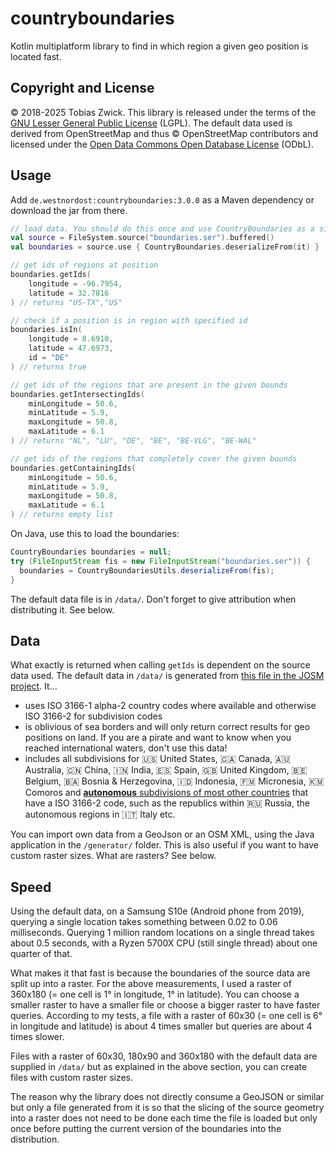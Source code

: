 # countryboundaries

Kotlin multiplatform library to find in which region a given geo position is located fast.

## Copyright and License

© 2018-2025 Tobias Zwick. This library is released under the terms of the [GNU Lesser General Public License](http://www.gnu.org/licenses/lgpl-3.0.html) (LGPL).
The default data used is derived from OpenStreetMap and thus © OpenStreetMap contributors and licensed under the [Open Data Commons Open Database License](https://opendatacommons.org/licenses/odbl/) (ODbL).

## Usage

Add `de.westnordost:countryboundaries:3.0.0` as a Maven dependency or download the jar from there.

```kotlin
// load data. You should do this once and use CountryBoundaries as a singleton.
val source = FileSystem.source("boundaries.ser").buffered()
val boundaries = source.use { CountryBoundaries.deserializeFrom(it) }

// get ids of regions at position
boundaries.getIds(
    longitude = -96.7954,
    latitude = 32.7816
) // returns "US-TX","US"

// check if a position is in region with specified id
boundaries.isIn(
    longitude = 8.6910,
    latitude = 47.6973,
    id = "DE"
) // returns true

// get ids of the regions that are present in the given bounds
boundaries.getIntersectingIds(
    minLongitude = 50.6,
    minLatitude = 5.9,
    maxLongitude = 50.8,
    maxLatitude = 6.1
) // returns "NL", "LU", "DE", "BE", "BE-VLG", "BE-WAL"

// get ids of the regions that completely cover the given bounds
boundaries.getContainingIds(
    minLongitude = 50.6,
    minLatitude = 5.9,
    maxLongitude = 50.8,
    maxLatitude = 6.1
) // returns empty list
```

On Java, use this to load the boundaries:

```java
CountryBoundaries boundaries = null;
try (FileInputStream fis = new FileInputStream("boundaries.ser")) {
  boundaries = CountryBoundariesUtils.deserializeFrom(fis);
}
```

The default data file is in `/data/`. Don't forget to give attribution when distributing it. See below.

## Data

What exactly is returned when calling `getIds` is dependent on the source data used. The default data in `/data/` is generated from [this file in the JOSM project](https://josm.openstreetmap.de/export/HEAD/josm/trunk/resources/data/boundaries.osm). It...
- uses ISO 3166-1 alpha-2 country codes where available and otherwise ISO 3166-2 for subdivision codes
- is oblivious of sea borders and will only return correct results for geo positions on land. If you are a pirate and want to know when you reached international waters, don't use this data!
- includes all subdivisions for 🇺🇸 United States, 🇨🇦 Canada, 🇦🇺 Australia, 🇨🇳 China, 🇮🇳 India, 🇪🇸 Spain, 🇬🇧 United Kingdom, 🇧🇪 Belgium, 🇧🇦 Bosnia & Herzegovina, 🇮🇩 Indonesia, 🇫🇲 Micronesia, 🇰🇲 Comoros and [**autonomous** subdivisions of most other countries](https://en.wikipedia.org/wiki/List_of_autonomous_areas_by_country) that have a ISO 3166-2 code, such as the republics within 🇷🇺 Russia, the autonomous regions in 🇮🇹 Italy etc.

You can import own data from a GeoJson or an OSM XML, using the Java application in the `/generator/` folder. This is also useful if you want to have custom raster sizes. What are rasters? See below.

## Speed

Using the default data, on a Samsung S10e (Android phone from 2019), querying a single location takes something between 0.02 to 0.06 milliseconds. Querying 1 million random locations on a single thread takes about 0.5 seconds, with a Ryzen 5700X CPU (still single thread) about one quarter of that.

What makes it that fast is because the boundaries of the source data are split up into a raster. For the above measurements, I used a raster of 360x180 (= one cell is 1° in longitude, 1° in latitude). 
You can choose a smaller raster to have a smaller file or choose a bigger raster to have faster queries. According to my tests, a file with a raster of 60x30 (= one cell is 6° in longitude and latitude) is about 4 times smaller but queries are about 4 times slower.

Files with a raster of 60x30, 180x90 and 360x180 with the default data are supplied in `/data/` but as explained in the above section, you can create files with custom raster sizes.

The reason why the library does not directly consume a GeoJSON or similar but only a file generated from it is so that the slicing of the source geometry into a raster does not need to be done each time the file is loaded but only once before putting the current version of the boundaries into the distribution.
